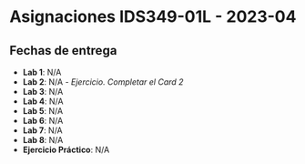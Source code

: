# Asignaciones IDS349-01L - 2023-04

## Fechas de entrega

- **Lab 1**: N/A
- **Lab 2**: N/A - _Ejercicio. Completar el Card 2_
- **Lab 3**: N/A
- **Lab 4**: N/A
- **Lab 5**: N/A
- **Lab 6**: N/A
- **Lab 7**: N/A
- **Lab 8**: N/A
- **Ejercicio Práctico**: N/A
